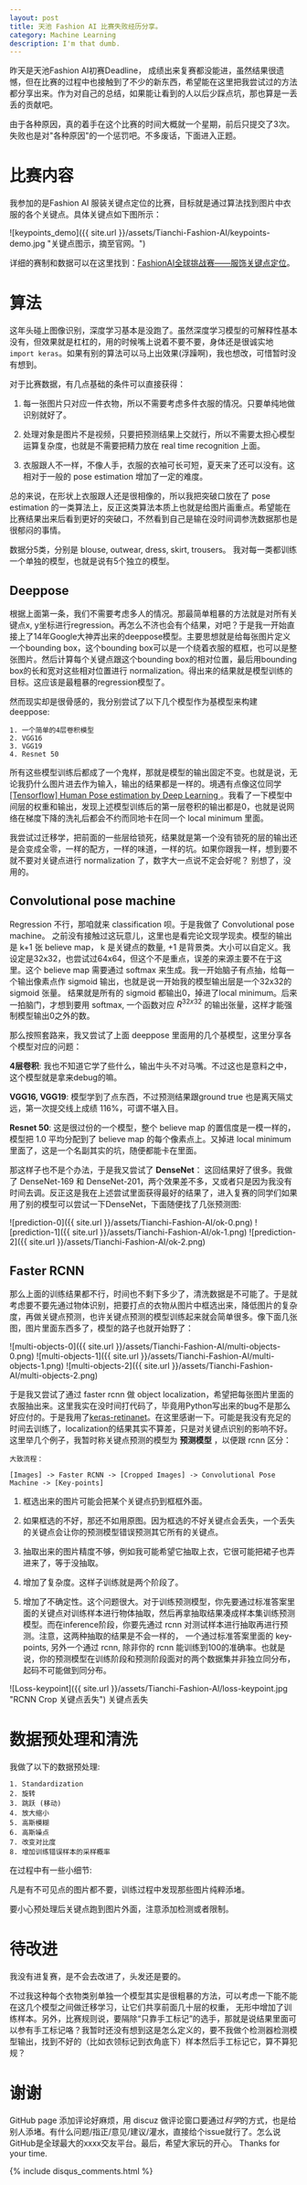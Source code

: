 ```yaml
---
layout: post
title: 天池 Fashion AI 比赛失败经历分享。
category: Machine Learning
description: I'm that dumb.
---
```

昨天是天池Fashion AI初赛Deadline， 成绩出来复赛都没能进，虽然结果很遗憾，但在比赛的过程中也接触到了不少的新东西，希望能在这里把我尝试过的方法都分享出来。作为对自己的总结，如果能让看到的人以后少踩点坑，那也算是一丢丢的贡献吧。

由于各种原因，真的着手在这个比赛的时间大概就一个星期，前后只提交了3次。失败也是对"各种原因"的一个惩罚吧。不多废话，下面进入正题。


# 比赛内容

我参加的是Fashion AI 服装关键点定位的比赛，目标就是通过算法找到图片中衣服的各个关键点。具体关键点如下图所示：

![keypoints_demo]({{ site.url }}/assets/Tianchi-Fashion-AI/keypoints-demo.jpg "关键点图示，摘至官网。")

详细的赛制和数据可以在这里找到：[FashionAI全球挑战赛——服饰关键点定位](https://tianchi.aliyun.com/competition/introduction.htm?spm=5176.100066.0.0.6acdd780km5qMe&raceId=231648)。


# 算法

这年头碰上图像识别，深度学习基本是没跑了。虽然深度学习模型的可解释性基本没有，但效果就是杠杠的，用的时候嘴上说着不要不要，身体还是很诚实地 ```import keras```。如果有别的算法可以马上出效果(浮躁啊)，我也想改，可惜暂时没有想到。

对于比赛数据，有几点基础的条件可以直接获得：

1. 每一张图片只对应一件衣物，所以不需要考虑多件衣服的情况。只要单纯地做识别就好了。

2. 处理对象是图片不是视频，只要把预测结果上交就行，所以不需要太担心模型运算复杂度，也就是不需要把精力放在 real time recognition 上面。

3. 衣服跟人不一样，不像人手，衣服的衣袖可长可短，夏天来了还可以没有。这相对于一般的 pose estimation 增加了一定的难度。

总的来说，在形状上衣服跟人还是很相像的，所以我把突破口放在了 pose estimation 的一类算法上，反正这类算法本质上也就是给图片画重点。希望能在比赛结果出来后看到更好的突破口，不然看到自己是输在没时间调参洗数据那也是很郁闷的事情。

数据分5类，分别是 blouse, outwear, dress, skirt, trousers。 我对每一类都训练一个单独的模型，也就是说有5个独立的模型。


## Deeppose

根据上面第一条，我们不需要考虑多人的情况。那最简单粗暴的方法就是对所有关键点x, y坐标进行regression。再怎么不济也会有个结果，对吧？于是我一开始直接上了14年Google大神弄出来的deeppose模型。主要思想就是给每张图片定义一个bounding box，这个bounding box可以是一个绕着衣服的框框，也可以是整张图片。然后计算每个关键点跟这个bounding box的相对位置，最后用bounding box的长和宽对这些相对位置进行 normalization。得出来的结果就是模型训练的目标。这应该是最粗暴的regression模型了。

然而现实却是很骨感的，我分别尝试了以下几个模型作为基模型来构建 deeppose:

	1. 一个简单的4层卷积模型
	2. VGG16
	3. VGG19
	4. Resnet 50

所有这些模型训练后都成了一个鬼样，那就是模型的输出固定不变。也就是说，无论我扔什么图片进去作为输入，输出的结果都是一样的。境遇有点像这位同学[[Tensorflow] Human Pose estimation by Deep Learning ](https://hypjudy.github.io/2017/05/04/pose-estimation/)。我看了一下模型中间层的权重和输出，发现上述模型训练后的第一层卷积的输出都是0，也就是说网络在梯度下降的洗礼后都会不约而同地卡在同一个 local minimum 里面。

我尝试过迁移学，把前面的一些层给锁死，结果就是第一个没有锁死的层的输出还是会变成全零，一样的配方，一样的味道，一样的坑。如果你跟我一样，想到要不就不要对关键点进行 normalization 了，数字大一点说不定会好呢？ 别想了，没用的。


## Convolutional pose machine

Regression 不行，那咱就来 classification 呗。于是我做了 Convolutional pose machine。 之前没有接触过这玩意儿，这里也是看完论文现学现卖。模型的输出是 k+1 张 believe map， k 是关键点的数量, +1 是背景类。大小可以自定义。我设定是32x32，也尝试过64x64，但这个不是重点，误差的来源主要不在于这里。这个 believe map 需要通过 softmax 来生成。我一开始脑子有点抽，给每一个输出像素点作 sigmoid 输出，也就是说一开始我的模型输出层是一个32x32的 sigmoid 张量。 结果就是所有的 sigmoid 都输出0，掉进了local minimum。后来一拍脑门，才想到要用 softmax, 一个函数对应 $R^{32x32}$ 的输出张量，这样才能强制模型输出0之外的数。

那么按照套路来，我又尝试了上面 deeppose 里面用的几个基模型，这里分享各个模型对应的问题：

**4层卷积**: 我也不知道它学了些什么，输出牛头不对马嘴。不过这也是意料之中，这个模型就是拿来debug的嘛。

**VGG16, VGG19**: 模型学到了点东西，不过预测结果跟ground true 也是离天隔丈远，第一次提交线上成绩 116%，可谓不堪入目。

**Resnet 50**: 这是很过份的一个模型，整个 believe map 的置信度是一模一样的，模型把 1.0 平均分配到了 believe map 的每个像素点上。又掉进 local minimum 里面了，这是一个名副其实的坑，随便都能卡在里面。

那这样子也不是个办法，于是我又尝试了 **DenseNet**： 这回结果好了很多。我做了 DenseNet-169 和 DenseNet-201，两个效果差不多，又或者只是因为我没有时间去调。反正这是我在上述尝试里面获得最好的结果了，进入复赛的同学们如果用了别的模型可以尝试一下DenseNet，下面随便找了几张预测图:

![prediction-0]({{ site.url }}/assets/Tianchi-Fashion-AI/ok-0.png)
![prediction-1]({{ site.url }}/assets/Tianchi-Fashion-AI/ok-1.png)
![prediction-2]({{ site.url }}/assets/Tianchi-Fashion-AI/ok-2.png)


## Faster RCNN

那么上面的训练结果都不行，时间也不剩下多少了，清洗数据是不可能了。于是就考虑要不要先通过物体识别，把要打点的衣物从图片中框选出来，降低图片的复杂度，再做关键点预测，也许关键点预测的模型训练起来就会简单很多。像下面几张图，图片里面东西多了，模型的路子也就开始野了：

![multi-objects-0]({{ site.url }}/assets/Tianchi-Fashion-AI/multi-objects-0.png)
![multi-objects-1]({{ site.url }}/assets/Tianchi-Fashion-AI/multi-objects-1.png)
![multi-objects-2]({{ site.url }}/assets/Tianchi-Fashion-AI/multi-objects-2.png)

于是我又尝试了通过 faster rcnn 做 object localization，希望把每张图片里面的衣服抽出来。这里我实在没时间打代码了，毕竟用Python写出来的bug不是那么好应付的。于是我用了[keras-retinanet](https://github.com/delftrobotics/keras-retinanet)。在这里感谢一下。可能是我没有充足的时间去训练了，localization的结果其实不算差，只是对关键点识别的影响不好。这里举几个例子，我暂时称关键点预测的模型为 **预测模型** ，以便跟 rcnn 区分：

	大致流程：

	[Images] -> Faster RCNN -> [Cropped Images] -> Convolutional Pose Machine -> [Key-points]

1. 框选出来的图片可能会把某个关键点扔到框框外面。

2. 如果框选的不好，那还不如用原图。因为框选的不好关键点会丢失，一个丢失的关键点会让你的预测模型错误预测其它所有的关键点。

3. 抽取出来的图片精度不够，例如我可能希望它抽取上衣，它很可能把裙子也弄进来了，等于没抽取。

4. 增加了复杂度。这样子训练就是两个阶段了。

5. 增加了不确定性。这个问题很大。对于训练预测模型，你先要通过标准答案里面的关键点对训练样本进行物体抽取，然后再拿抽取结果凑成样本集训练预测模型。而在inference阶段，你要先通过 rcnn 对测试样本进行抽取再进行预测。注意，这两种抽取的结果是不会一样的， 一个通过标准答案里面的 key-points, 另外一个通过 rcnn, 除非你的 rcnn 能训练到100的准确率。也就是说，你的预测模型在训练阶段和预测阶段面对的两个数据集并非独立同分布，起码不可能做到同分布。

![Loss-keypoint]({{ site.url }}/assets/Tianchi-Fashion-AI/loss-keypoint.jpg "RCNN Crop 关键点丢失")
关键点丢失


# 数据预处理和清洗

我做了以下的数据预处理:

	1. Standardization
	2. 旋转
	3. 跳跃 (移动)
	4. 放大缩小
	5. 高斯模糊
	6. 高斯噪点
	7. 改变对比度
	8. 增加训练错误样本的采样概率

在过程中有一些小细节:

凡是有不可见点的图片都不要，训练过程中发现那些图片纯粹添堵。

要小心预处理后关键点跑到图片外面，注意添加检测或者限制。


# 待改进

我没有进复赛，是不会去改进了，头发还是要的。

不过我这种每个衣物类别单独一个模型其实是很粗暴的方法，可以考虑一下能不能在这几个模型之间做迁移学习，让它们共享前面几十层的权重， 无形中增加了训练样本。另外，比赛规则说，要隔除“只靠手工标记”的选手，那就是说结果里面可以参有手工标记咯？我暂时还没有想到这是怎么定义的，要不我做个检测器检测模型输出，找到不好的（比如衣领标记到衣角底下）样本然后手工标记它，算不算犯规？


# 谢谢

GitHub page 添加评论好麻烦，用 discuz 做评论窗口要通过*科学*的方式，也是给别人添堵。有什么问题/指正/意见/建议/灌水，直接给个issue就行了。怎么说GitHub是全球最大的xxxx交友平台。最后，希望大家玩的开心。 Thanks for your time.

{% include disqus_comments.html %}

<!--  LocalWords:  Convolutional softmax sigmoid png rcnn
 -->

